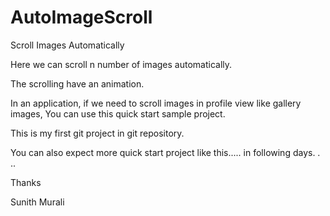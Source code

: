 AutoImageScroll
===============

Scroll Images Automatically

Here we can scroll n number of images automatically.

The scrolling have an animation.

In an application, if we need to scroll images in profile view like gallery images,
You can use this quick start sample project.

This is my first git project in git repository.

You can also expect more quick start project like this..... in following days. . ..

Thanks

Sunith Murali

